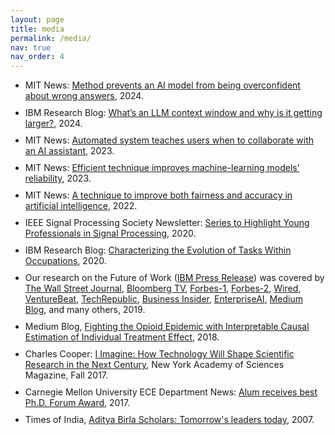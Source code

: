 ```yaml
---
layout: page
title: media
permalink: /media/
nav: true
nav_order: 4
---
```



<style>
    ul li { margin-bottom: 10px; }
</style>

<ul>

<li> MIT News: <a href='https://news.mit.edu/2024/thermometer-prevents-ai-model-overconfidence-about-wrong-answers-0731'>Method prevents an AI model from being overconfident about wrong answers</a>, 2024.</li>

<li> IBM Research Blog: <a href='https://research.ibm.com/blog/larger-context-window'>What’s an LLM context window and why is it getting larger?</a>, 2024. </li>

<li> MIT News: <a href='https://news.mit.edu/2023/automated-system-teaches-collaborate-ai-assistant-1208'>Automated system teaches users when to collaborate with an AI assistant</a>, 2023.</li>
  
<li> MIT News: <a href='https://news.mit.edu/2023/improving-machine-learning-models-reliability-0213'>Efficient technique improves machine-learning models’ reliability</a>, 2023.</li>

<li> MIT News: <a href='https://news.mit.edu/2022/fairness-accuracy-ai-models-0720'>A technique to improve both fairness and accuracy in artificial intelligence</a>, 2022.  </li>

<li> IEEE Signal Processing Society Newsletter: <a href='https://signalprocessingsociety.org/newsletter/2020/06/series-highlight-young-professionals-signal-processing-dr-subhro-das'>Series to Highlight Young Professionals in Signal Processing</a>, 2020. </li>

<li> IBM Research Blog: <a href='https://www.ibm.com/blogs/research/2020/02/aaai-future-of-work/?_gl=1*9x41a6*_ga*MTcwMDU3MjgwNy4xNjk3MjA4Mzk1*_ga_FYECCCS21D*MTY5NzIzMTg2MS41LjEuMTY5NzIzMTk2NS4wLjAuMA'>Characterizing the Evolution of Tasks Within Occupations</a>, 2020. </li>

<li>  Our research on the Future of Work (<a href='https://newsroom.ibm.com/2019-10-30-MIT-IBM-Watson-AI-Lab-Releases-Groundbreaking-Research-on-AI-and-the-Future-of-Work'>IBM Press Release</a>) was covered by <a href='https://artificialintelligence.cmail19.com/t/ViewEmail/d/5CCE20B470B7EBB52540EF23F30FEDED/BDAE9CF5FEEA5C46FCACEB58A033025D'>The Wall Street Journal</a>, <a href='https://app.criticalmention.com/app/#/report/7617692e-ff0e-41f7-926e-3875c999eaa6'>Bloomberg TV</a>, <a href='https://www.forbes.com/sites/gilpress/2019/11/01/ai-stats-news-64-of-workers-trust-a-robot-more-than-their-manager/#4d6c2bb12b21'>Forbes-1</a>, <a href='https://www.forbes.com/sites/ibm/2019/12/09/ibm-tech-trends-to-watch-in-2020--and-beyond/?sh=79827a344c1c'>Forbes-2</a>, <a href='https://www.wired.com/story/ai-not-kill-job-change-it/'>Wired</a>, <a href='https://venturebeat.com/2019/10/30/ibm-ai-will-change-every-job-and-increase-demand-for-creative-skills/'>VentureBeat</a>, <a href='https://www.techrepublic.com/article/mit-ibm-watson-ai-lab-robots-will-take-over-parts-of-your-job-not-all-of-it'>TechRepublic</a>, <a href='https://www.businessinsider.com/why-this-columbia-dean-says-companies-need-chief-reskilling-officer'>Business Insider</a>, <a href='https://www.enterpriseai.news/2019/10/31/mit-ibm-ai-job-elimination-adding-to-middle-class-squeeze'>EnterpriseAI</a>, <a href='https://medium.com/@MITIBMLab/new-research-from-the-mit-ibm-watson-ai-lab-reveals-how-work-is-transforming-1af5c113fc03'>Medium Blog</a>, and many others, 2019. </li>

<li> Medium Blog, <a href='https://medium.com/@MITIBMLab/fighting-the-opioid-epidemic-with-interpretable-causal-estimation-of-individual-treatment-effect-2b2e68ce69d5'>Fighting the Opioid Epidemic with Interpretable Causal Estimation of Individual Treatment Effect</a>, 2018. </li>

<li>  Charles Cooper: <a href='https://www.nyas.org/magazines/imagining-the-next-100-years/i-imagine-how-technology-will-shape-scientific-research-in-the-next-century/'>I Imagine: How Technology Will Shape Scientific Research in the Next Century</a>, New York Academy of Sciences Magazine, Fall 2017. </li>

<li> Carnegie Mellon University ECE Department News: <a href='https://www.ece.cmu.edu/news/story/2017/05/alum-receives-best-phd-forum-award.html'>Alum receives best Ph.D. Forum Award</a>, 2017. </li>

<li> Times of India, <a href='https://www.dropbox.com/s/tuks9m65yt67jfa/AdityaBirlaScholarship_2007.png'>Aditya Birla Scholars: Tomorrow's leaders today</a>, 2007. </li>

</ul>
